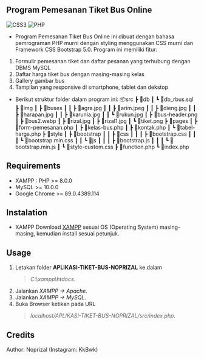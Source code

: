 ## Program Pemesanan Tiket Bus Online

<img alt="CSS3" src="https://img.shields.io/badge/css3%20-%231572B6.svg?&style=for-the-badge&logo=css3&logoColor=white"/>
<img alt="PHP" src="https://img.shields.io/badge/php-%23777BB4.svg?&style=for-the-badge&logo=php&logoColor=white"/>

- Program Pemesanan Tiket Bus Online ini dibuat dengan bahasa pemrograman PHP murni dengan styling menggunakan CSS murni dan Framework CSS Bootstrap 5.0. Program ini memiliki fitur:

1. Formulir pemesanan tiket dan daftar pesanan yang terhubung dengan DBMS MySQL
2. Daftar harga tiket bus dengan masing-masing kelas
3. Gallery gambar bus
4. Tampilan yang responsive di smartphone, tablet dan dekstop

- Berikut struktur folder dalam program ini:
  📦src
  ┣ 📂db
  ┃ ┗ 📜db_rbus.sql
  ┣ 📂img
  ┃ ┣ 📂buses
  ┃ ┃ ┣ 📜agra.jpg
  ┃ ┃ ┣ 📜arim.jpeg
  ┃ ┃ ┣ 📜dieng.jpg
  ┃ ┃ ┣ 📜harapan.jpg
  ┃ ┃ ┣ 📜karunia.jpg
  ┃ ┃ ┗ 📜rukun.jpg
  ┃ ┣ 📜bus-header.png
  ┃ ┣ 📜bus2.webp
  ┃ ┣ 📜rizal.jpg
  ┃ ┣ 📜rizal1.jpg
  ┃ ┗ 📜tiket.png
  ┣ 📂pages
  ┃ ┣ 📜form-pemesanan.php
  ┃ ┣ 📜kelas-bus.php
  ┃ ┣ 📜kontak.php
  ┃ ┗ 📜tabel-harga.php
  ┣ 📂style
  ┃ ┣ 📂bootstrap
  ┃ ┃ ┣ 📂css
  ┃ ┃ ┃ ┣ 📜bootstrap.css
  ┃ ┃ ┃ ┗ 📜bootstrap.min.css
  ┃ ┃ ┗ 📂js
  ┃ ┃ ┃ ┣ 📜bootstrap.js
  ┃ ┃ ┃ ┗ 📜bootstrap.min.js
  ┃ ┗ 📜style-custom.css
  ┣ 📜function.php
  ┗ 📜index.php

## Requirements

- XAMPP : PHP >= 8.0.0
- MySQL >= 10.0.0
- Google Chrome >= 89.0.4389.114

## Instalation

- XAMPP
  Download [XAMPP](https://www.apachefriends.org/download.html) sesuai OS (Operating System) masing-masing, kemudian install sesuai petunjuk.

## Usage

1. Letakan folder **APLIKASI-TIKET-BUS-NOPRIZAL** ke dalam
   > _C:\xampp\htdocs_.
2. Jalankan _XAMPP -> Apache_.
3. Jalankan _XAMPP -> MySQL_.
4. Buka Browser ketikan pada URL
   > _localhost/APLIKASI-TIKET-BUS-NOPRIZAL/src/index.php_.

## Credits

Author: Noprizal (Instagram: KkBwk)
